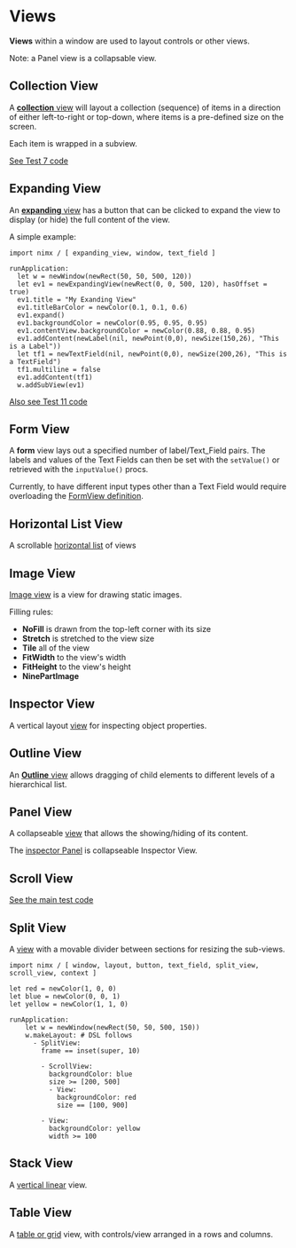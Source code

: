 Views
=====

**Views** within a window are used to layout controls or other views.

Note: a Panel view is a collapsable view.

Collection View
---------------

A [**collection** view](../nimx/collection_view.nim) will layout a collection (sequence) of items in a direction of either left-to-right or top-down, 
where items is a pre-defined size on the screen.

Each item is wrapped in a subview.
 
[See Test 7 code](../test/sample07_collections.nim)

Expanding View
--------------

An [**expanding** view](../nimx/expanding_view.nim) has a button that can be clicked to expand the view to display (or hide) the full content of the view.

A simple example:
```
import nimx / [ expanding_view, window, text_field ]

runApplication:
  let w = newWindow(newRect(50, 50, 500, 120))
  let ev1 = newExpandingView(newRect(0, 0, 500, 120), hasOffset = true)
  ev1.title = "My Exanding View"
  ev1.titleBarColor = newColor(0.1, 0.1, 0.6)
  ev1.expand()
  ev1.backgroundColor = newColor(0.95, 0.95, 0.95)
  ev1.contentView.backgroundColor = newColor(0.88, 0.88, 0.95)
  ev1.addContent(newLabel(nil, newPoint(0,0), newSize(150,26), "This is a Label"))
  let tf1 = newTextField(nil, newPoint(0,0), newSize(200,26), "This is a TextField")
  tf1.multiline = false
  ev1.addContent(tf1)
  w.addSubView(ev1)
```

[Also see Test 11 code](../test/sample11_expanded_views.nim)

Form View
---------

A **form** view lays out a specified number of label/Text_Field pairs.  The labels and values of the Text Fields can then be set with the `setValue()` 
or retrieved with the `inputValue()` procs.

Currently, to have different input types other than a Text Field would require overloading the [FormView definition](../nimx/form_view.nim).


Horizontal List View
--------------------

A scrollable [horizontal list](../nimx/horizontal_list_view.nim) of views


Image View
----------

[Image view](../nimx/image_view.nim) is a view for drawing static images.

Filling rules:
 - **NoFill** is drawn from the top-left corner with its size
 - **Stretch** is stretched to the view size
 - **Tile** all of the view
 - **FitWidth** to the view's width
 - **FitHeight** to the view's height
 - **NinePartImage**

Inspector View
--------------

A vertical layout [view](../nimx/inspector_view.nim) for inspecting object properties.

Outline View
------------

An [**Outline** view](../nimx/outline_view.nim) allows dragging of child elements to different levels of a hierarchical list.

Panel View
----------

A collapseable [view](../nimx/panel_view.nim) that allows the showing/hiding of its content.

The [inspector Panel](../nimx/inspector_panel.nim) is collapseable Inspector View.

Scroll View
-----------

[See the main test code](../test/main.nim)

Split View
-----------

A [view](../nimx/split_view.nim) with a movable divider between sections for resizing the sub-views.

```
import nimx / [ window, layout, button, text_field, split_view, scroll_view, context ]

let red = newColor(1, 0, 0)
let blue = newColor(0, 0, 1)
let yellow = newColor(1, 1, 0)

runApplication:
    let w = newWindow(newRect(50, 50, 500, 150))
    w.makeLayout: # DSL follows
      - SplitView:
        frame == inset(super, 10)

        - ScrollView:
          backgroundColor: blue
          size >= [200, 500]
          - View:
            backgroundColor: red
            size == [100, 900]

        - View:
          backgroundColor: yellow
          width >= 100
```          

Stack View
----------

A [vertical linear](../nimx/stack_view.nim) view.

Table View
----------

A [table or grid](../nimx/table_view.nim) view, with controls/view arranged in a rows and columns.
